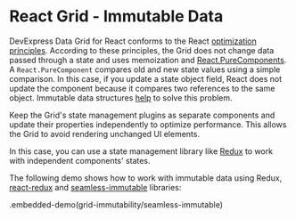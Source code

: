 # React Grid - Immutable Data

DevExpress Data Grid for React conforms to the React [optimization principles](https://reactjs.org/docs/optimizing-performance.html). According to these principles, the Grid does not change data passed through a state and uses memoization and [React.PureComponents](https://reactjs.org/docs/react-api.html#reactpurecomponent). A `React.PureComponent` compares old and new state values using a simple comparison. In this case, if you update a state object field, React does not update the component because it compares two references to the same object. Immutable data structures [help](https://reactjs.org/docs/optimizing-performance.html#the-power-of-not-mutating-data) to solve this problem.

Keep the Grid's state management plugins as separate components and update their properties independently to optimize performance. This allows the Grid to avoid rendering unchanged UI elements.

In this case, you can use a state management library like [Redux](https://redux.js.org/) to work with independent components' states.

The following demo shows how to work with immutable data using Redux, [react-redux](https://github.com/reactjs/react-redux) and [seamless-immutable](https://github.com/rtfeldman/seamless-immutable) libraries:

.embedded-demo(grid-immutability/seamless-immutable)
